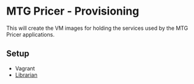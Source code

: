 # MTG Pricer - Provisioning
This will create the VM images for holding the services used by the MTG Pricer applications.

## Setup

* Vagrant
* [Librarian](https://github.com/applicationsonline/librarian-chef)